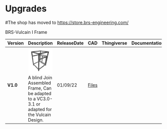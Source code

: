 # Upgrades

#The shop has moved to https://store.brs-engineering.com/

BRS-Vulcain I Frame

Version|Description|ReleaseDate|CAD|Thingiverse|Documentation|License|Order
-------------|-----------|-----------|-----------|------------|------------|-----------|-----------
**V1.0**|![alt text](/image/frame1.png)<br> A blind Join Assembled Frame, Can be adapted to a VC3.0-3.1 or adapted for the Vulcain Design.|01/09/22|[Files](https://github.com/FlorentBroise/BRS-Printers-Mod/tree/main/cad/frame1.zip)|||![alt text](/image/license.png) 

